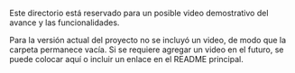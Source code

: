 Este directorio está reservado para un posible video demostrativo del avance y las funcionalidades.

Para la versión actual del proyecto no se incluyó un video, de modo que la carpeta permanece vacía. Si se requiere agregar un video en el futuro, se puede colocar aquí o incluir un enlace en el README principal.
